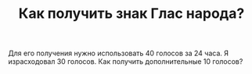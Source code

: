 ﻿---
title: "Как получить знак Глас народа?"
se.owner.user_id: 385716
se.owner.display_name: "Circassian"
se.owner.link: "https://ru.meta.stackoverflow.com/users/385716/circassian"
se.link: "https://ru.meta.stackoverflow.com/questions/10435/%d0%9a%d0%b0%d0%ba-%d0%bf%d0%be%d0%bb%d1%83%d1%87%d0%b8%d1%82%d1%8c-%d0%b7%d0%bd%d0%b0%d0%ba-%d0%93%d0%bb%d0%b0%d1%81-%d0%bd%d0%b0%d1%80%d0%be%d0%b4%d0%b0"
se.question_id: 10435
se.post_type: question
se.score: 2
---
<p>Для его получения нужно использовать 40 голосов за 24 часа. Я израсходовал 30 голосов. Как получить дополнительные 10 голосов?</p>
